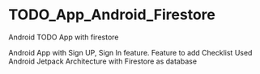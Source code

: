 # TODO_App_Android_Firestore
Android TODO App with firestore

Android App with Sign UP, Sign In feature.
Feature to add Checklist 
Used Android Jetpack Architecture with Firestore as database
